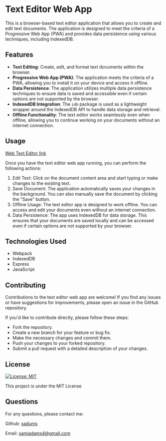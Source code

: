 # Text Editor Web App

This is a browser-based text editor application that allows you to create and edit text documents. The application is designed to meet the criteria of a Progressive Web App (PWA) and provides data persistence using various techniques, including IndexedDB.

## Features

- **Text Editing**: Create, edit, and format text documents within the browser.
- **Progressive Web App (PWA)**: The application meets the criteria of a PWA, allowing you to install it on your device and access it offline.
- **Data Persistence**: The application utilizes multiple data persistence techniques to ensure data is saved and accessible even if certain options are not supported by the browser.
- **IndexedDB Integration**: The `idb` package is used as a lightweight wrapper around the IndexedDB API to handle data storage and retrieval.
- **Offline Functionality**: The text editor works seamlessly even when offline, allowing you to continue working on your documents without an internet connection.

## Usage

[Web Text Editor link](https://web-text-editor-a0524cf04f18.herokuapp.com)

Once you have the text editor web app running, you can perform the following actions:

1. Edit Text: Click on the document content area and start typing or make changes to the existing text.
2. Save Document: The application automatically saves your changes in the background. You can also manually save the document by clicking the "Save" button.
3. Offline Usage: The text editor app is designed to work offline. You can access and edit your documents even without an internet connection.
4. Data Persistence: The app uses IndexedDB for data storage. This ensures that your documents are saved locally and can be accessed even if certain options are not supported by your browser.

## Technologies Used

- Webpack
- IndexedDB
- Express
- JavaScript

## Contributing

Contributions to the text editor web app are welcome! If you find any issues or have suggestions for improvements, please open an issue in the GitHub repository.

If you'd like to contribute directly, please follow these steps:

- Fork the repository.
- Create a new branch for your feature or bug fix.
- Make the necessary changes and commit them.
- Push your changes to your forked repository.
- Submit a pull request with a detailed description of your changes.

## License

[![License: MIT](https://img.shields.io/badge/License-MIT-yellow.svg)](https://opensource.org/licenses/MIT)

This project is under the MIT License

## Questions
For any questions, please contact me:

Github: [sadums](https://github.com/sadums)

Email: samjadams4@gmail.com